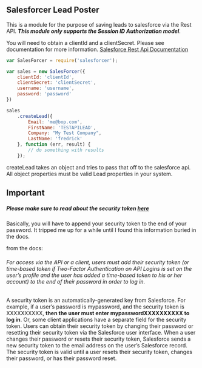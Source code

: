## Salesforcer Lead Poster

This is a module for the purpose of saving leads to salesforce via the Rest API. _**This module only supports the
Session ID Authorization model**_.

You will need to obtain a clientId and a clientSecret. Please see documentation for more information.
[Salesforce Rest Api Documentation](https://www.salesforce.com/us/developer/docs/api_rest/)


```javascript
var SalesForcer = require('salesforcer');

var sales = new SalesForcer({
	clientId: 'clientId',
	clientSecret: 'clientSecret',
	username: 'username',
	password: 'password'
})

sales
    .createLead({
        Email: 'me@bop.com',
        FirstName: 'TESTAPILEAD',
        Company: "My Test Company",
        LastName: 'fredrick'
    }, function (err, result) {
        // do something with results
    });
```
createLead takes an object and tries to pass that off to the salesforce api. All object properties must be valid Lead properties in your system. 


## **Important**
##### Please make sure to read about the security token [here](https://www.salesforce.com/developer/docs/api/Content/sforce_api_concepts_security.htm)
Basically, you will have to append your security token to the end of your password.
It tripped me up for a while until I found this information buried in the docs.

from the docs:

###### _For access via the API or a client, users must add their security token (or time-based token if Two-Factor Authentication on API Logins is set on the user’s profile and the user has added a time-based token to his or her account) to the end of their password in order to log in._

A security token is an automatically-generated key from Salesforce. For example, if a user’s password is mypassword, and the security token is XXXXXXXXXX, **then the user must enter mypasswordXXXXXXXXXX to log in**. Or, some client applications have a separate field for the security token.
Users can obtain their security token by changing their password or resetting their security token via the Salesforce user interface. When a user changes their password or resets their security token, Salesforce sends a new security token to the email address on the user’s Salesforce record. The security token is valid until a user resets their security token, changes their password, or has their password reset.

